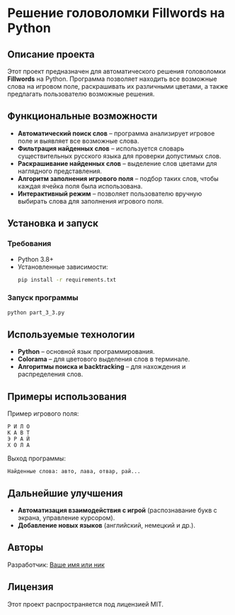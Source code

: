 # Решение головоломки Fillwords на Python

## Описание проекта

Этот проект предназначен для автоматического решения головоломки **Fillwords** на Python. Программа позволяет находить все возможные слова на игровом поле, раскрашивать их различными цветами, а также предлагать пользователю возможные решения.

## Функциональные возможности

- **Автоматический поиск слов** – программа анализирует игровое поле и выявляет все возможные слова.
- **Фильтрация найденных слов** – используется словарь существительных русского языка для проверки допустимых слов.
- **Раскрашивание найденных слов** – выделение слов цветами для наглядного представления.
- **Алгоритм заполнения игрового поля** – подбор таких слов, чтобы каждая ячейка поля была использована.
- **Интерактивный режим** – позволяет пользователю вручную выбирать слова для заполнения игрового поля.

## Установка и запуск

### Требования
- Python 3.8+
- Установленные зависимости:
  ```sh
  pip install -r requirements.txt
  ```

### Запуск программы
```sh
python part_3_3.py
```

## Используемые технологии
- **Python** – основной язык программирования.
- **Colorama** – для цветового выделения слов в терминале.
- **Алгоритмы поиска и backtracking** – для нахождения и распределения слов.

## Примеры использования
Пример игрового поля:
```
Р И Л О  
К А В Т  
Э Р А Й  
Х О Л А  
```
Выход программы:
```
Найденные слова: авто, лава, отвар, рай...
```

## Дальнейшие улучшения
- **Автоматизация взаимодействия с игрой** (распознавание букв с экрана, управление курсором).
- **Добавление новых языков** (английский, немецкий и др.).

## Авторы
Разработчик: [Ваше имя или ник](https://github.com/ВашПрофиль)

## Лицензия
Этот проект распространяется под лицензией MIT.

